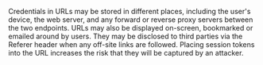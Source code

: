 Credentials in URLs may be stored in different places, including the user's device, the web server, and any forward or reverse proxy servers between the two endpoints. URLs may also be displayed on-screen, bookmarked or emailed around by users. They may be disclosed to third parties via the Referer header when any off-site links are followed. Placing session tokens into the URL increases the risk that they will be captured by an attacker.